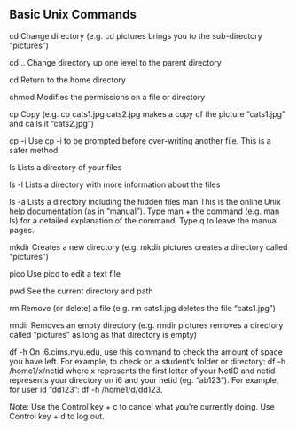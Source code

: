 ## Basic Unix Commands

cd <directory name>
Change directory (e.g. cd pictures brings you to the sub-directory “pictures”)

cd ..
Change directory up one level to the parent directory

cd
Return to the home directory

chmod
Modifies the permissions on a file or directory

cp <current filename> <new file name>
Copy (e.g. cp cats1.jpg cats2.jpg makes a copy of the picture “cats1.jpg” and calls it “cats2.jpg”)

cp -i <current filename> <new file name>
Use cp -i to be prompted before over-writing another file. This is a safer method.

ls
Lists a directory of your files

ls -l
Lists a directory with more information about the files

ls -a
Lists a directory including the hidden files
man
This is the online Unix help documentation (as in “manual”). Type man + the command (e.g. man ls) for a detailed explanation of the command. Type q to leave the manual pages.

mkdir <directory name>
Creates a new directory (e.g. mkdir pictures creates a directory called “pictures”)

pico
Use pico <filename> to edit a text file

pwd
See the current directory and path

rm <filename>
Remove (or delete) a file (e.g. rm cats1.jpg deletes the file “cats1.jpg”)

rmdir <directory name>
Removes an empty directory (e.g. rmdir pictures removes a directory called “pictures” as long as that directory is empty)

df -h <path>
On i6.cims.nyu.edu, use this command to check the amount of space you have left. For example, to check on a student’s folder or directory: df -h /home1/x/netid where x represents the first letter of your NetID and netid represents your directory on i6 and your netid (eg. “ab123”). For example, for user id “dd123”: df -h /home1/d/dd123.

Note: Use the Control key + c to cancel what you’re currently doing. Use Control key + d to log out.